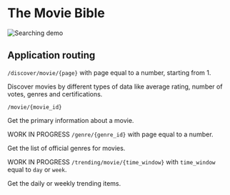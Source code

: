 # The Movie Bible

![Searching demo](./Demo.gif)

## Application routing

`/discover/movie/{page}` with page equal to a number, starting from 1.

Discover movies by different types of data like average rating, number of votes, genres and certifications.

`/movie/{movie_id}`

Get the primary information about a movie.

WORK IN PROGRESS `/genre/{genre_id}` with page equal to a number.

Get the list of official genres for movies.

WORK IN PROGRESS `/trending/movie/{time_window}` with `time_window` equal to `day` or `week`.

Get the daily or weekly trending items.

